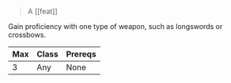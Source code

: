 > A [[feat]]

Gain proficiency with one type of weapon, such as longswords or crossbows.

| Max | Class | Prereqs |
| --- | ----- | ------- |
| 3   | Any   | None    |
